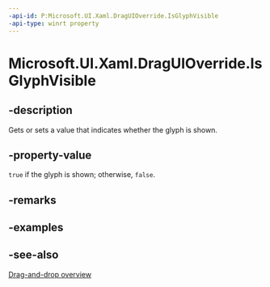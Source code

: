 ```yaml
---
-api-id: P:Microsoft.UI.Xaml.DragUIOverride.IsGlyphVisible
-api-type: winrt property
---
```


<!-- Property syntax
public bool IsGlyphVisible { get;  set; }
-->

# Microsoft.UI.Xaml.DragUIOverride.IsGlyphVisible

## -description

Gets or sets a value that indicates whether the glyph is shown.

## -property-value

`true` if the glyph is shown; otherwise, `false`.

## -remarks

## -examples

## -see-also

[Drag-and-drop overview](/windows/apps/design/input/drag-and-drop)
